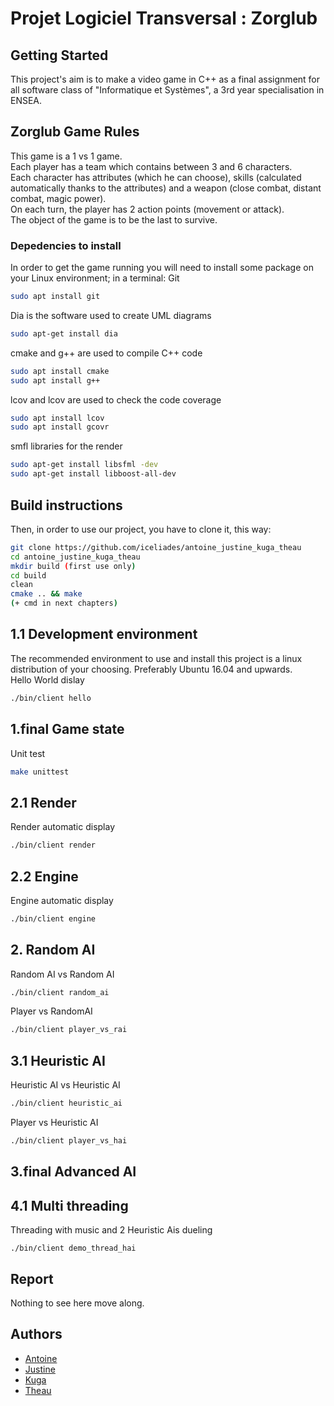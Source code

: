 # Projet Logiciel Transversal : Zorglub

## Getting Started

This project's aim is to make a video game in C++ as a final assignment for all software class of "Informatique et Systèmes", a 3rd year specialisation in ENSEA.

## Zorglub Game Rules

This game is a 1 vs 1 game.  
Each player has a team which contains between 3 and 6 characters.  
Each character has attributes (which he can choose), skills (calculated automatically thanks to the attributes) and a weapon (close combat, distant combat, magic power).  
On each turn, the player has 2 action points (movement or attack).  
The object of the game is to be the last to survive.

### Depedencies to install
In order to get the game running  you will need to install some package on your Linux environment; in a terminal:
Git
```bash
sudo apt install git
```
Dia is the software used to create UML diagrams

```bash
sudo apt-get install dia
```
cmake and g++ are used to compile C++ code

```bash
sudo apt install cmake
sudo apt install g++
```
lcov and lcov are used to check the code coverage
```bash
sudo apt install lcov
sudo apt install gcovr
```
smfl libraries for the render
```bash
sudo apt-get install libsfml -dev
sudo apt-get install libboost-all-dev
```

## Build instructions
Then, in order to use our project, you have to clone it, this way:

```bash
git clone https://github.com/iceliades/antoine_justine_kuga_theau
cd antoine_justine_kuga_theau
mkdir build (first use only)
cd build
clean
cmake .. && make
(+ cmd in next chapters)
```

## 1.1 Development environment
The recommended environment to use and install this project is a linux distribution of your choosing. Preferably Ubuntu 16.04 and upwards.  
Hello World dislay
```bash
./bin/client hello
```
## 1.final Game state
Unit test
```bash
make unittest
```
## 2.1 Render
Render automatic display
```bash
./bin/client render
```

## 2.2 Engine
Engine automatic display
```bash
./bin/client engine
```
## 2. Random AI
Random AI vs Random AI
```bash
./bin/client random_ai
```
Player vs RandomAI
```bash
./bin/client player_vs_rai
```

## 3.1 Heuristic AI
Heuristic AI vs Heuristic AI
```bash
./bin/client heuristic_ai
```
Player vs Heuristic AI
```bash
./bin/client player_vs_hai
```
## 3.final Advanced AI

## 4.1 Multi threading

Threading with music and 2 Heuristic Ais dueling

```
./bin/client demo_thread_hai
```

## Report

Nothing to see here move along.

## Authors

* [Antoine](www.linkedin.com/in/antoine-montmaur-918936175)
* [Justine](www.linkedin.com/in/justine-charlet-0512 )
* [Kuga](https://github.com/Kuga23/)
* [Theau](https://github.com/iceliades/)